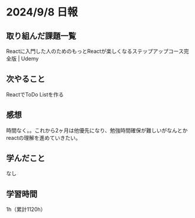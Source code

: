 # 2024/9/8 日報
## 取り組んだ課題一覧
Reactに入門した人のためのもっとReactが楽しくなるステップアップコース完全版 | Udemy

## 次やること
ReactでToDo Listを作る

## 感想
時間なく。。これから2ヶ月は他優先になり、勉強時間確保が難しいがなんとかreactの理解を進めていきたい。


## 学んだこと
なし


## 学習時間
1h（累計1120h）
